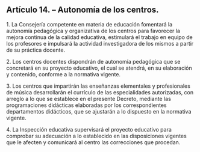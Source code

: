 ## Artículo 14. – Autonomía de los centros.

1\. La Consejería competente en materia de educación fomentará la autonomía pedagógica y organizativa de los centros para favorecer la mejora continua de la calidad educativa, estimulará el trabajo en equipo de los profesores e impulsará la actividad investigadora de los mismos a partir de su práctica docente.

2\. Los centros docentes dispondrán de autonomía pedagógica que se concretará en su proyecto educativo, el cual se atendrá, en su elaboración y contenido, conforme a la normativa vigente.

3\. Los centros que impartirán las enseñanzas elementales y profesionales de música desarrollarán el currículo de las especialidades autorizadas, con arreglo a lo que se establece en el presente Decreto, mediante las programaciones didácticas elaboradas por los correspondientes departamentos didácticos, que se ajustarán a lo dispuesto en la normativa vigente. 

4\. La Inspección educativa supervisará el proyecto educativo para comprobar su adecuación a lo establecido en las disposiciones vigentes que le afecten y comunicará al centro las correcciones que procedan.